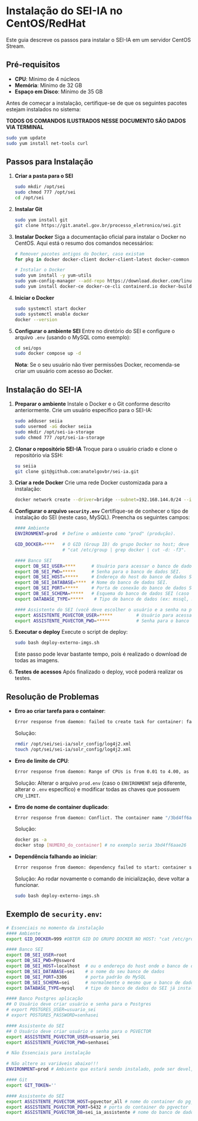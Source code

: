 # Instalação do SEI-IA no CentOS/RedHat

Este guia descreve os passos para instalar o SEI-IA em um servidor CentOS Stream.

## Pré-requisitos

- **CPU**: Mínimo de 4 núcleos
- **Memória**: Mínimo de 32 GB
- **Espaço em Disco**: Mínimo de 35 GB

Antes de começar a instalação, certifique-se de que os seguintes pacotes estejam instalados no sistema:

**TODOS OS COMANDOS ILUSTRADOS NESSE DOCUMENTO SÃO DADOS VIA TERMINAL**

```bash
sudo yum update
sudo yum install net-tools curl
```

## Passos para Instalação

1. **Criar a pasta para o SEI**
   ```bash
   sudo mkdir /opt/sei
   sudo chmod 777 /opt/sei
   cd /opt/sei
   ```

2. **Instalar Git**
   ```bash
   sudo yum install git
   git clone https://git.anatel.gov.br/processo_eletronico/sei.git
   ```

3. **Instalar Docker**
   Siga a documentação oficial para instalar o Docker no CentOS. Aqui está o resumo dos comandos necessários:

   ```bash
   # Remover pacotes antigos do Docker, caso existam
   for pkg in docker docker-client docker-client-latest docker-common docker-latest docker-latest-logrotate docker-logrotate docker-engine podman containerd runc; do sudo yum remove $pkg; done

   # Instalar o Docker
   sudo yum install -y yum-utils
   sudo yum-config-manager --add-repo https://download.docker.com/linux/centos/docker-ce.repo
   sudo yum install docker-ce docker-ce-cli containerd.io docker-buildx-plugin docker-compose-plugin
   ```

4. **Iniciar o Docker**
   ```bash
   sudo systemctl start docker
   sudo systemctl enable docker
   docker --version
   ```

5. **Configurar o ambiente SEI**
   Entre no diretório do SEI e configure o arquivo `.env` (usando o MySQL como exemplo):

   ```bash
   cd sei/ops
   sudo docker compose up -d
   ```

   **Nota**: Se o seu usuário não tiver permissões Docker, recomenda-se criar um usuário com acesso ao Docker.

## Instalação do SEI-IA

1. **Preparar o ambiente**
   Instale o Docker e o Git conforme descrito anteriormente. Crie um usuário específico para o SEI-IA:

   ```bash
   sudo adduser seiia
   sudo usermod -aG docker seiia
   sudo mkdir /opt/sei-ia-storage
   sudo chmod 777 /opt/sei-ia-storage
   ```

2. **Clonar o repositório SEI-IA**
   Troque para o usuário criado e clone o repositório via SSH:

   ```bash
   su seiia
   git clone git@github.com:anatelgovbr/sei-ia.git
   ```

3. **Criar a rede Docker**
   Crie uma rede Docker customizada para a instalação:

   ```bash
   docker network create --driver=bridge --subnet=192.168.144.0/24 --ip-range=192.168.144.0/24 --gateway=192.168.144.1 docker-host-bridge
   ```

4. **Configurar o arquivo `security.env`**
   Certifique-se de conhecer o tipo de instalação do SEI (neste caso, MySQL). Preencha os seguintes campos:

   ```bash
   #### Ambiente
   ENVIRONMENT=prod  # Define o ambiente como "prod" (produção).

   GID_DOCKER=****   # O GID (Group ID) do grupo Docker no host; deve ser obtido executando o comando no terminal: 
                     # "cat /etc/group | grep docker | cut -d: -f3".

   #### Banco SEI
   export DB_SEI_USER=****      # Usuário para acessar o banco de dados SEI.
   export DB_SEI_PWD=*****      # Senha para o banco de dados SEI.
   export DB_SEI_HOST=*****     # Endereço do host do banco de dados SEI.
   export DB_SEI_DATABASE=****  # Nome do banco de dados SEI.
   export DB_SEI_PORT=*****     # Porta de conexão do banco de dados SEI.
   export DB_SEI_SCHEMA=*****   # Esquema do banco de dados SEI (caso for MySQL é o mesmo do database).
   export DATABASE_TYPE=*****    # Tipo de banco de dados (ex: mssql, mysql, oracle.).

   #### Assistente do SEI (você deve escolher o usuário e a senha na primeira instalação.)
   export ASSISTENTE_PGVECTOR_USER=*****         # Usuário para acessar o banco de dados PGVector do Assistente, será criado no momento da primeira instalação.
   export ASSISTENTE_PGVECTOR_PWD=*****          # Senha para o banco de dados PGVector do Assistente, será criado no momento da primeira instalação.
   ```

5. **Executar o deploy**
   Execute o script de deploy:

   ```bash
   sudo bash deploy-externo-imgs.sh 
   ```

   Este passo pode levar bastante tempo, pois é realizado o download de todas as imagens.

6. **Testes de acessos**
   Após finalizado o deploy, você poderá realizar os testes.

## Resolução de Problemas

- **Erro ao criar tarefa para o container**:
   ```bash
   Error response from daemon: failed to create task for container: failed to create shim task: OCI runtime create failed: runc create failed: unable to start container process: error during container init: error mounting "/opt/sei/sei-ia/solr_config/log4j2.xml" to rootfs at "/opt/solr/server/resources/log4j2.xml": create mount destination for /opt/solr/server/resources/log4j2.xml mount: cannot mkdir in /var/lib/docker/overlay2/...: not a directory: unknown
   ```
   Solução:
   ```bash
   rmdir /opt/sei/sei-ia/solr_config/log4j2.xml
   touch /opt/sei/sei-ia/solr_config/log4j2.xml
   ```

- **Erro de limite de CPU**:
   ```bash
   Error response from daemon: Range of CPUs is from 0.01 to 4.00, as there are only 4 CPUs available
   ```
   Solução: Alterar o arquivo `prod.env` (caso o `ENVIRONMENT` seja diferente, alterar o `.env` específico) e modificar todas as chaves que possuem `CPU_LIMIT`.

- **Erro de nome de container duplicado**:
   ```bash
   Error response from daemon: Conflict. The container name "/3bd4ff6aae26_sei_ia-jobs_api-1" is already in use by container "64856a9070ccf94bbc1803a98749bee282813cd6d65dab51ecab827449ee0423".
   ```
   Solução:
   ```bash
   docker ps -a
   docker stop [NUMERO_do_container] # no exemplo seria 3bd4ff6aae26
   ```

- **Dependência falhando ao iniciar**:
   ```bash
   Error response from daemon: dependency failed to start: container sei_ia-rabbitmq-pd-1 is unhealthy
   ```
   Solução: Ao rodar novamente o comando de inicialização, deve voltar a funcionar.
   ```bash
   sudo bash deploy-externo-imgs.sh 
   ```

## Exemplo de `security.env`:
```bash
# Essenciais no momento da instalação
#### Ambiente
export GID_DOCKER=999 #OBTER GID DO GRUPO DOCKER NO HOST: "cat /etc/group | grep docker | cut -d: -f3"

#### Banco SEI
export DB_SEI_USER=root
export DB_SEI_PWD=P@ssword
export DB_SEI_HOST=localhost  # ou o endereço do host onde o banco de dados está localizado
export DB_SEI_DATABASE=sei    # o nome do seu banco de dados
export DB_SEI_PORT=3306       # porta padrão do MySQL
export DB_SEI_SCHEMA=sei      # normalmente o mesmo que o banco de dados em MySQL
export DATABASE_TYPE=mysql    # tipo do banco de dados do SEI já instalado, pode ser mysql, mssql ou oracle

#### Banco Postgres aplicação 
## O Usuário deve criar usuário e senha para o Postgres
# export POSTGRES_USER=usuario_sei
# export POSTGRES_PASSWORD=senhasei

#### Assistente do SEI
## O Usuário deve criar usuário e senha para o PGVECTOR
export ASSISTENTE_PGVECTOR_USER=usuario_sei
export ASSISTENTE_PGVECTOR_PWD=senhasei

# Não Essenciais para instalação

# Não altere as variáveis abaixo!!!
ENVIRONMENT=prod # Ambiente que estará sendo instalado, pode ser devel, homol, prod

#### Git
export GIT_TOKEN=''

#### Assistente do SEI
export ASSISTENTE_PGVECTOR_HOST=pgvector_all # nome do container do pg_vector
export ASSISTENTE_PGVECTOR_PORT=5432 # porta do container do pgvector
export ASSISTENTE_PGVECTOR_DB=sei_ia_assistente # nome do banco de dados do container do pgvector usado pelo assistente
